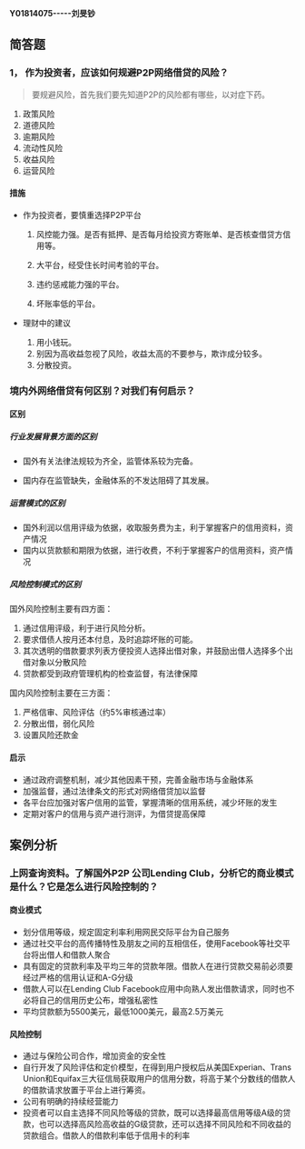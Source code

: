 **Y01814075-----刘旻钞**

## 简答题

### 1， 作为投资者，应该如何规避P2P网络借贷的风险？

>   要规避风险，首先我们要先知道P2P的风险都有哪些，以对症下药。

1.  政策风险
2.  道德风险
3.  逾期风险
4.  流动性风险
5.  收益风险
6.  运营风险

#### 措施

-   作为投资者，要慎重选择P2P平台

    1.  风控能力强。是否有抵押、是否每月给投资方寄账单、是否核查借贷方信用等。

    2.  大平台，经受住长时间考验的平台。

    3.  违约惩戒能力强的平台。

    4.  坏账率低的平台。

-   理财中的建议

    1.  用小钱玩。
    2.  别因为高收益忽视了风险，收益太高的不要参与，欺诈成分较多。
    3.  分散投资。

### 境内外网络借贷有何区别？对我们有何启示？

#### 区别

##### 行业发展背景方面的区别

-   国外有关法律法规较为齐全，监管体系较为完备。

-   国内存在监管缺失，金融体系的不发达阻碍了其发展。

##### 运营模式的区别

-   国外利润以信用评级为依据，收取服务费为主，利于掌握客户的信用资料，资产情况
-   国内以货款额和期限为依据，进行收费，不利于掌握客户的信用资料，资产情况

##### 风险控制模式的区别

国外风险控制主要有四方面：

1.  通过信用评级，利于进行风险分析。
2.  要求借债人按月还本付息，及时追踪坏账的可能。
3.  其次透明的借款要求列表方便投资人选择出借对象，并鼓励出借人选择多个出借对象以分散风险
4.  贷款都受到政府管理机构的检查监督，有法律保障

国内风险控制主要在三方面：

1.  严格信审、风险评估（约5%审核通过率）
2.  分散出借，弱化风险
3.  设置风险还款金

#### 启示

-   通过政府调整机制，减少其他因素干预，完善金融市场与金融体系
-   加强监督，通过法律条文的形式对网络借贷加以监督
-   各平台应加强对客户信用的监管，掌握清晰的信用系统，减少坏账的发生
-   定期对客户的信用与资产进行测评，为借贷提高保障

## 案例分析

### 上网查询资料。了解国外P2P 公司Lending Club，分析它的商业模式是什么？它是怎么进行风险控制的？

#### 商业模式

-   划分信用等级，规定固定利率利用网民交际平台为自己服务
-   通过社交平台的高传播特性及朋友之间的互相信任，使用Facebook等社交平台将出借人和借款人聚合
-   具有固定的贷款利率及平均三年的贷款年限。借款人在进行贷款交易前必须要经过严格的信用认证和A-G分级
-   借款人可以在Lending Club Facebook应用中向熟人发出借款请求，同时也不必将自己的信用历史公布，增强私密性
-   平均贷款额为5500美元，最低1000美元，最高2.5万美元

#### 风险控制

-   通过与保险公司合作，增加资金的安全性
-   自行开发了风险评估和定价模型，在得到用户授权后从美国Experian、Trans Union和Equifax三大征信局获取用户的信用分数，将高于某个分数线的借款人的借款请求放置于平台上进行筹资。
-   公司有明确的持续经营能力
-   投资者可以自主选择不同风险等级的贷款，既可以选择最高信用等级A级的贷款，也可以选择高风险高收益的G级贷款，还可以选择不同风险和不同收益的贷款组合。借款人的借款利率低于信用卡的利率

